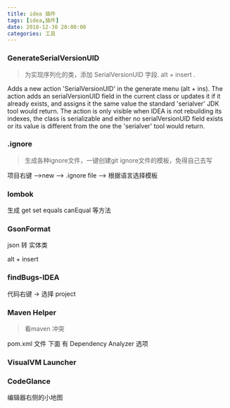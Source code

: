 ```yaml
---
title: idea 插件
tags: [idea,插件]
date: 2018-12-30 20:00:00
categories: 工具
---
```


###  GenerateSerialVersionUID

> 为实现序列化的类，添加 SerialVersionUID 字段. alt + insert .

Adds a new action 'SerialVersionUID' in the generate menu (alt + ins). The action adds an serialVersionUID field in the current class or updates it if it already exists, and assigns it the same value the standard 'serialver' JDK tool would return. The action is only visible when IDEA is not rebuilding its indexes, the class is serializable and either no serialVersionUID field exists or its value is different from the one the 'serialver' tool would return.

<!--more-->

### .ignore

> 生成各种ignore文件，一键创建git ignore文件的模板，免得自己去写

项目右键 ——>new  ——> .ignore file ——> 根据语言选择模板
### lombok

生成  get   set  equals  canEqual 等方法

### GsonFormat

json 转  实体类

alt + insert 

### findBugs-IDEA

代码右键  -> 选择 project 

### Maven Helper 

> 看maven 冲突

pom.xml 文件 下面 有 Dependency Analyzer 选项


### VisualVM Launcher

### CodeGlance

编辑器右侧的小地图
